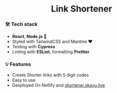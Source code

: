 <div align="center">
<h1>Link Shortener</h1>
</div>

### 🛠 Tech stack

- **React**, **Node.js** 🧠
- Styled with TailwindCSS and Mantine ❤️
- Testing with **Cypress**
- Linting with **ESLint**, formatting **Prettier**

### 💡 Features

- Create Shorter links with 5 digit codes
- Easy to use
- Desployed On Netlify and <a href="https://shortener.skayu.live">shortener.skayu.live</a>
